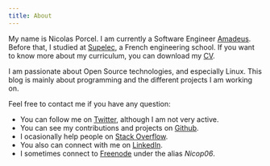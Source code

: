 ```yaml
---
title: About
---
```


My name is Nicolas Porcel.  I am currently a Software Engineer
[Amadeus](http://www.amadeus.com).  Before that, I studied at
[Supelec](http://www.supelec.fr/), a French engineering school.  If you
want to know more about my curriculum, you can download my
[CV](/files/cv-nporcel.pdf).

I am passionate about Open Source technologies, and especially Linux.  This
blog is mainly about programming and the different projects I am working on.

Feel free to contact me if you have any question:

* You can follow me on [Twitter][], although I am not very active.
* You can see my contributions and projects on [Github][].
* I ocasionally help people on [Stack Overflow][].
* You also can connect with me on [LinkedIn][].
* I sometimes connect to [Freenode][] under the alias *Nicop06*.

[Twitter]:        https://twitter.com/NicolasPorcel06
[Github]:         https://github.com/Nicop06
[Stack Overflow]: http://stackoverflow.com/users/3785301/nicop
[LinkedIn]:       https://www.linkedin.com/in/nicolas-porcel-b0b0a687/en
[Freenode]:       https://freenode.net/
